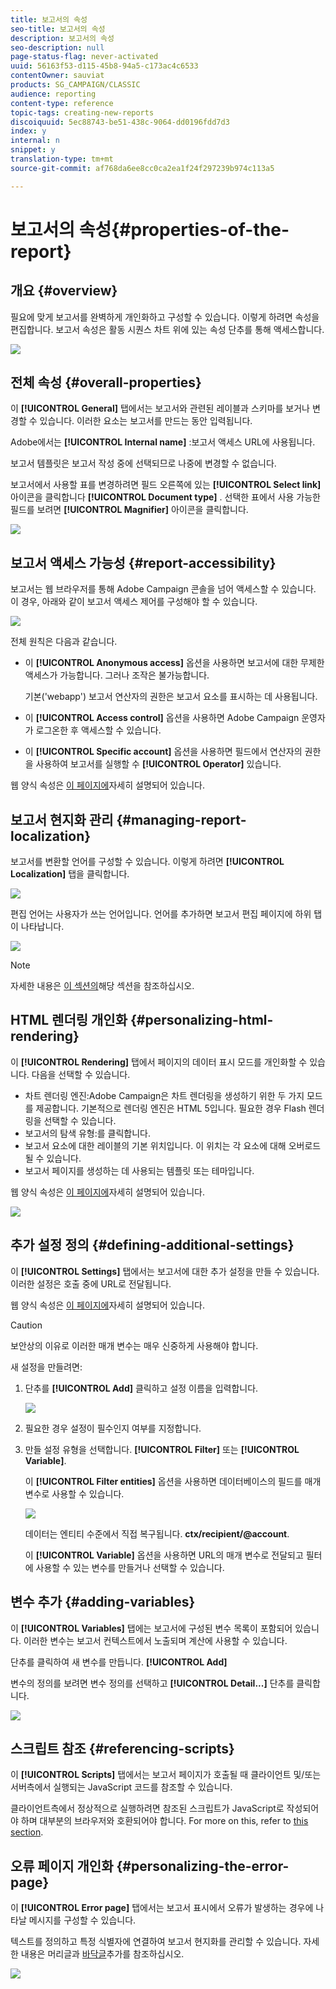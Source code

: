 ```yaml
---
title: 보고서의 속성
seo-title: 보고서의 속성
description: 보고서의 속성
seo-description: null
page-status-flag: never-activated
uuid: 56163f53-d115-45b8-94a5-c173ac4c6533
contentOwner: sauviat
products: SG_CAMPAIGN/CLASSIC
audience: reporting
content-type: reference
topic-tags: creating-new-reports
discoiquuid: 5ec88743-be51-438c-9064-dd0196fdd7d3
index: y
internal: n
snippet: y
translation-type: tm+mt
source-git-commit: af768da6ee8cc0ca2ea1f24f297239b974c113a5

---
```



# 보고서의 속성{#properties-of-the-report}

## 개요 {#overview}

필요에 맞게 보고서를 완벽하게 개인화하고 구성할 수 있습니다. 이렇게 하려면 속성을 편집합니다. 보고서 속성은 활동 시퀀스 차트 위에 있는 속성 단추를 통해 액세스합니다.

![](assets/s_ncs_advuser_report_properties_01.png)

## 전체 속성 {#overall-properties}

이 **[!UICONTROL General]** 탭에서는 보고서와 관련된 레이블과 스키마를 보거나 변경할 수 있습니다. 이러한 요소는 보고서를 만드는 동안 입력됩니다.

Adobe에서는 **[!UICONTROL Internal name]** :보고서 액세스 URL에 사용됩니다.

보고서 템플릿은 보고서 작성 중에 선택되므로 나중에 변경할 수 없습니다.

보고서에서 사용할 표를 변경하려면 필드 오른쪽에 있는 **[!UICONTROL Select link]** 아이콘을 클릭합니다 **[!UICONTROL Document type]** . 선택한 표에서 사용 가능한 필드를 보려면 **[!UICONTROL Magnifier]** 아이콘을 클릭합니다.

![](assets/s_ncs_advuser_report_properties_02.png)

## 보고서 액세스 가능성 {#report-accessibility}

보고서는 웹 브라우저를 통해 Adobe Campaign 콘솔을 넘어 액세스할 수 있습니다. 이 경우, 아래와 같이 보고서 액세스 제어를 구성해야 할 수 있습니다.

![](assets/s_ncs_advuser_report_properties_02b.png)

전체 원칙은 다음과 같습니다.

* 이 **[!UICONTROL Anonymous access]** 옵션을 사용하면 보고서에 대한 무제한 액세스가 가능합니다. 그러나 조작은 불가능합니다.

   기본(&#39;webapp&#39;) 보고서 연산자의 권한은 보고서 요소를 표시하는 데 사용됩니다.

* 이 **[!UICONTROL Access control]** 옵션을 사용하면 Adobe Campaign 운영자가 로그온한 후 액세스할 수 있습니다.
* 이 **[!UICONTROL Specific account]** 옵션을 사용하면 필드에서 연산자의 권한을 사용하여 보고서를 실행할 수 **[!UICONTROL Operator]** 있습니다.

웹 양식 속성은 [이 페이지에](../../web/using/about-web-forms.md)자세히 설명되어 있습니다.

## 보고서 현지화 관리 {#managing-report-localization}

보고서를 변환할 언어를 구성할 수 있습니다. 이렇게 하려면 **[!UICONTROL Localization]** 탭을 클릭합니다.

![](assets/s_ncs_advuser_report_properties_06.png)

편집 언어는 사용자가 쓰는 언어입니다. 언어를 추가하면 보고서 편집 페이지에 하위 탭이 나타납니다.

![](assets/s_ncs_advuser_report_properties_05a.png)

>[!NOTE]
>
>자세한 내용은 [이 섹션의](../../web/using/translating-a-web-form.md)해당 섹션을 참조하십시오.

## HTML 렌더링 개인화 {#personalizing-html-rendering}

이 **[!UICONTROL Rendering]** 탭에서 페이지의 데이터 표시 모드를 개인화할 수 있습니다. 다음을 선택할 수 있습니다.

* 차트 렌더링 엔진:Adobe Campaign은 차트 렌더링을 생성하기 위한 두 가지 모드를 제공합니다. 기본적으로 렌더링 엔진은 HTML 5입니다. 필요한 경우 Flash 렌더링을 선택할 수 있습니다.
* 보고서의 탐색 유형:를 클릭합니다.
* 보고서 요소에 대한 레이블의 기본 위치입니다. 이 위치는 각 요소에 대해 오버로드될 수 있습니다.
* 보고서 페이지를 생성하는 데 사용되는 템플릿 또는 테마입니다.

웹 양식 속성은 [이 페이지에](../../web/using/about-web-forms.md)자세히 설명되어 있습니다.

![](assets/s_ncs_advuser_report_properties_08.png)

## 추가 설정 정의 {#defining-additional-settings}

이 **[!UICONTROL Settings]** 탭에서는 보고서에 대한 추가 설정을 만들 수 있습니다.이러한 설정은 호출 중에 URL로 전달됩니다.

웹 양식 속성은 [이 페이지에](../../web/using/about-web-forms.md)자세히 설명되어 있습니다.

>[!CAUTION]
>
>보안상의 이유로 이러한 매개 변수는 매우 신중하게 사용해야 합니다.

새 설정을 만들려면:

1. 단추를 **[!UICONTROL Add]** 클릭하고 설정 이름을 입력합니다.

   ![](assets/s_ncs_advuser_report_properties_09a.png)

1. 필요한 경우 설정이 필수인지 여부를 지정합니다.
1. 만들 설정 유형을 선택합니다. **[!UICONTROL Filter]** 또는 **[!UICONTROL Variable]**.

   이 **[!UICONTROL Filter entities]** 옵션을 사용하면 데이터베이스의 필드를 매개 변수로 사용할 수 있습니다.

   ![](assets/s_ncs_advuser_report_properties_09b.png)

   데이터는 엔티티 수준에서 직접 복구됩니다. **ctx/recipient/@account**.

   이 **[!UICONTROL Variable]** 옵션을 사용하면 URL의 매개 변수로 전달되고 필터에 사용할 수 있는 변수를 만들거나 선택할 수 있습니다.

## 변수 추가 {#adding-variables}

이 **[!UICONTROL Variables]** 탭에는 보고서에 구성된 변수 목록이 포함되어 있습니다. 이러한 변수는 보고서 컨텍스트에서 노출되며 계산에 사용할 수 있습니다.

단추를 클릭하여 새 변수를 만듭니다. **[!UICONTROL Add]**

변수의 정의를 보려면 변수 정의를 선택하고 **[!UICONTROL Detail...]** 단추를 클릭합니다.

![](assets/s_ncs_advuser_report_properties_10.png)

## 스크립트 참조 {#referencing-scripts}

이 **[!UICONTROL Scripts]** 탭에서는 보고서 페이지가 호출될 때 클라이언트 및/또는 서버측에서 실행되는 JavaScript 코드를 참조할 수 있습니다.

클라이언트측에서 정상적으로 실행하려면 참조된 스크립트가 JavaScript로 작성되어야 하며 대부분의 브라우저와 호환되어야 합니다. For more on this, refer to [this section](../../web/using/web-forms-answers.md).

## 오류 페이지 개인화 {#personalizing-the-error-page}

이 **[!UICONTROL Error page]** 탭에서는 보고서 표시에서 오류가 발생하는 경우에 나타날 메시지를 구성할 수 있습니다.

텍스트를 정의하고 특정 식별자에 연결하여 보고서 현지화를 관리할 수 있습니다. 자세한 내용은 머리글과 [바닥글](../../reporting/using/element-layout.md#adding-a-header-and-a-footer)추가를 참조하십시오.

![](assets/s_ncs_advuser_report_properties_11.png)

